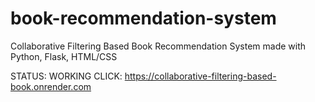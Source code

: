 # book-recommendation-system
Collaborative Filtering Based Book Recommendation System made with Python, Flask, HTML/CSS

STATUS: WORKING
CLICK: https://collaborative-filtering-based-book.onrender.com
